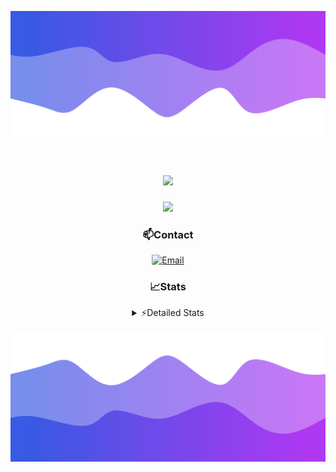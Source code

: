 ![Header](./header.png)
<div align="center">

<h1 align="center">
  <a href="https://git.io/typing-svg">
    <img src="https://readme-typing-svg.herokuapp.com/?lines=Hello,+There!+👋;This+is+chicho.;CEO+on+Hely+Development....;&center=true&size=25">
  </a>
</h1>
  
<p align="center">
  <img src="https://lanyard.cnrad.dev/api/852683595378196480" />
</p>

### 📫Contact
  [![Email](https://img.shields.io/badge/Email-gastondalla@gmail.com-04619f?style=for-the-badge&logo=gmail&logoColor=white)](mailto:gastondalla@gmail.com)
</br>  
### 📈Stats
<details>
    <summary> ⚡Detailed Stats</summary>
    <br/>

<!--START_SECTION:waka-->
![Code Time](http://img.shields.io/badge/Code%20Time-179%20hrs%2022%20mins-blue)

![Profile Views](http://img.shields.io/badge/Profile%20Views-2-blue)

**🐱 My GitHub Data** 

> 📦 37.8 kB Used in GitHub's Storage 
 > 
> 🏆 7 Contributions in the Year 2023
 > 
> 🚫 Not Opted to Hire
 > 
> 📜 6 Public Repositories 
 > 
> 🔑 9 Private Repositories 
 > 
**I'm a Night 🦉** 

```text
🌞 Morning                14 commits          █░░░░░░░░░░░░░░░░░░░░░░░░   04.15 % 
🌆 Daytime                49 commits          ████░░░░░░░░░░░░░░░░░░░░░   14.54 % 
🌃 Evening                158 commits         ████████████░░░░░░░░░░░░░   46.88 % 
🌙 Night                  116 commits         █████████░░░░░░░░░░░░░░░░   34.42 % 
```
📅 **I'm Most Productive on Tuesday** 

```text
Monday                   25 commits          ██░░░░░░░░░░░░░░░░░░░░░░░   07.42 % 
Tuesday                  65 commits          █████░░░░░░░░░░░░░░░░░░░░   19.29 % 
Wednesday                61 commits          █████░░░░░░░░░░░░░░░░░░░░   18.10 % 
Thursday                 37 commits          ███░░░░░░░░░░░░░░░░░░░░░░   10.98 % 
Friday                   48 commits          ████░░░░░░░░░░░░░░░░░░░░░   14.24 % 
Saturday                 48 commits          ████░░░░░░░░░░░░░░░░░░░░░   14.24 % 
Sunday                   53 commits          ████░░░░░░░░░░░░░░░░░░░░░   15.73 % 
```


📊 **This Week I Spent My Time On** 

```text
🕑︎ Time Zone: America/Argentina/Buenos_Aires

💬 Programming Languages: 
C#                       9 hrs 36 mins       ██████████░░░░░░░░░░░░░░░   40.57 % 
Python                   6 hrs 8 mins        ██████░░░░░░░░░░░░░░░░░░░   25.94 % 
Other                    4 hrs 24 mins       █████░░░░░░░░░░░░░░░░░░░░   18.65 % 
HTML                     2 hrs 55 mins       ███░░░░░░░░░░░░░░░░░░░░░░   12.38 % 
Text                     14 mins             ░░░░░░░░░░░░░░░░░░░░░░░░░   01.04 % 

🔥 Editors: 
Visual Studio            13 hrs 56 mins      ███████████████░░░░░░░░░░   58.89 % 
VS Code                  9 hrs 43 mins       ██████████░░░░░░░░░░░░░░░   41.11 % 

🐱‍💻 Projects: 
Unknown Project          7 hrs 21 mins       ████████░░░░░░░░░░░░░░░░░   31.08 % 
StringExtractor          5 hrs 32 mins       ██████░░░░░░░░░░░░░░░░░░░   23.43 % 
Hate                     5 hrs 23 mins       ██████░░░░░░░░░░░░░░░░░░░   22.75 % 
Palometa                 3 hrs               ███░░░░░░░░░░░░░░░░░░░░░░   12.71 % 
Coder                    2 hrs 22 mins       ███░░░░░░░░░░░░░░░░░░░░░░   10.03 % 

💻 Operating System: 
Windows                  23 hrs 39 mins      █████████████████████████   100.00 % 
```

**I Mostly Code in JavaScript** 

```text
JavaScript               8 repos             █████████░░░░░░░░░░░░░░░░   36.36 % 
CSS                      3 repos             ███░░░░░░░░░░░░░░░░░░░░░░   13.64 % 
C#                       2 repos             ██░░░░░░░░░░░░░░░░░░░░░░░   09.09 % 
Python                   2 repos             ██░░░░░░░░░░░░░░░░░░░░░░░   09.09 % 
Batchfile                1 repo              █░░░░░░░░░░░░░░░░░░░░░░░░   04.55 % 
```




 Last Updated on 25/06/2023 13:20:03 UTC
<!--END_SECTION:waka-->
</details>

![Footer](./footer.png)
